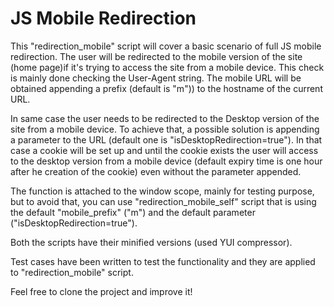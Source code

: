 # JS Mobile Redirection

This "redirection_mobile" script will cover a basic scenario of full JS mobile redirection.
The user will be redirected to the mobile version of the site (home page)if it's trying to access the site from a mobile device. 		  	     This check is mainly done checking the User-Agent string. The mobile URL will be obtained appending a prefix (default is "m")) to the hostname of the current URL.
	 
In same case the user needs to be redirected to the Desktop version of the site from a mobile device. To achieve that, a possible solution is appending a parameter to the URL (default one is "isDesktopRedirection=true"). In that case a cookie will be set up and until the cookie exists the user will access to the desktop version from a mobile device (default expiry time is one hour after he creation of the cookie) even without the parameter appended.
     	
The function is attached to the window scope, mainly for testing purpose, but to avoid that, you can use "redirection_mobile_self" script that is using the default "mobile_prefix" ("m") and the default parameter ("isDesktopRedirection=true").

Both the scripts have their minified versions (used YUI compressor).

Test cases have been written to test the functionality and they are applied to "redirection_mobile" script.

Feel free to clone the project and improve it!
	
	
	
	 
